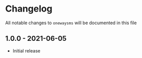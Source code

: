 # Changelog

All notable changes to `onewaysms` will be documented in this file

## 1.0.0 - 2021-06-05

- Initial release